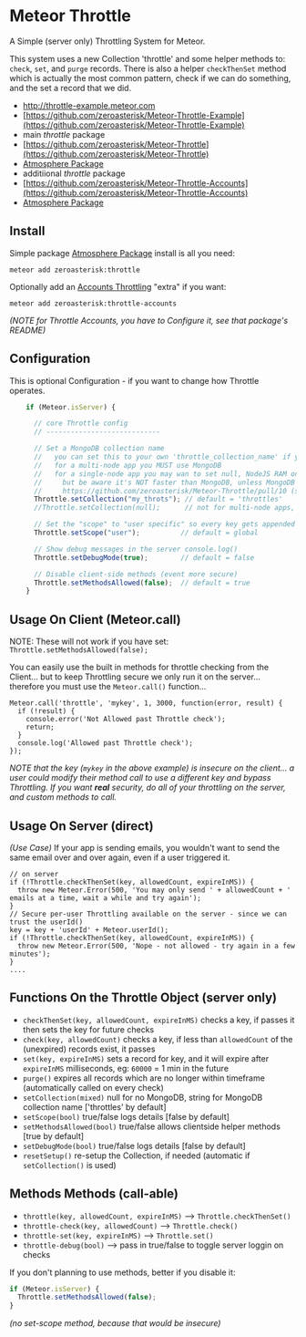 # Meteor Throttle

A Simple (server only) Throttling System for Meteor.

This system uses a new Collection 'throttle' and some helper methods to:
`check`, `set`, and `purge` records.  There is also a helper `checkThenSet`
method which is actually the most common pattern, check if we can do something,
and the set a record that we did.

* http://throttle-example.meteor.com
 * [https://github.com/zeroasterisk/Meteor-Throttle-Example](https://github.com/zeroasterisk/Meteor-Throttle-Example)
* main *throttle* package
 * [https://github.com/zeroasterisk/Meteor-Throttle](https://github.com/zeroasterisk/Meteor-Throttle)
 * [Atmosphere Package](https://atmospherejs.com/zeroasterisk/throttle)
* additiional *throttle* package
 * [https://github.com/zeroasterisk/Meteor-Throttle-Accounts](https://github.com/zeroasterisk/Meteor-Throttle-Accounts)
 * [Atmosphere Package](https://atmospherejs.com/zeroasterisk/throttle-accounts)

## Install

Simple package [Atmosphere Package](https://atmospherejs.com/zeroasterisk/throttle) install is all you need:

    meteor add zeroasterisk:throttle

Optionally add an [Accounts Throttling](https://atmospherejs.com/zeroasterisk/throttle-accounts) "extra" if you want:

    meteor add zeroasterisk:throttle-accounts

*(NOTE for Throttle Accounts, you have to Configure it, see that package's README)*

## Configuration

This is optional Configuration - if you want to change how Throttle operates.

```js
    if (Meteor.isServer) {

      // core Throttle config
      // ----------------------------

      // Set a MongoDB collection name
      //   you can set this to your own 'throttle_collection_name' if you need to
      //   for a multi-node app you MUST use MongoDB
      //   for a single-node app you may wan to set null, NodeJS RAM only (no MongoDB)
      //     but be aware it's NOT faster than MongoDB, unless MongoDB is bottlenecked
      //     https://github.com/zeroasterisk/Meteor-Throttle/pull/10 (see profiling, thanks @osv)
      Throttle.setCollection("my_throts"); // default = 'throttles'
      //Throttle.setCollection(null);      // not for multi-node apps, not faster in general

      // Set the "scope" to "user specific" so every key gets appended w/ userId
      Throttle.setScope("user");          // default = global

      // Show debug messages in the server console.log()
      Throttle.setDebugMode(true);        // default = false

      // Disable client-side methods (event more secure)
      Throttle.setMethodsAllowed(false);  // default = true
    }
```

## Usage On Client (Meteor.call)

NOTE: These will not work if you have set: `Throttle.setMethodsAllowed(false);`

You can easily use the built in methods for throttle checking from the
Client... but to keep Throttling secure we only run it on the server...
therefore you must use the `Meteor.call()` function...

    Meteor.call('throttle', 'mykey', 1, 3000, function(error, result) {
      if (!result) {
        console.error('Not Allowed past Throttle check');
        return;
      }
      console.log('Allowed past Throttle check');
    });

*NOTE that the key (`mykey` in the above example) is insecure on the client... a user could modify their method call to use a different key and bypass Throttling.  If you want **real** security, do all of your throttling on the server, and custom methods to call.*

## Usage On Server (direct)

_(Use Case)_ If your app is sending emails, you wouldn't want to send the same email over
and over again, even if a user triggered it.

    // on server
    if (!Throttle.checkThenSet(key, allowedCount, expireInMS)) {
      throw new Meteor.Error(500, 'You may only send ' + allowedCount + ' emails at a time, wait a while and try again');
    }
    // Secure per-user Throttling available on the server - since we can trust the userId()
    key = key + 'userId' + Meteor.userId();
    if (!Throttle.checkThenSet(key, allowedCount, expireInMS)) {
      throw new Meteor.Error(500, 'Nope - not allowed - try again in a few minutes');
    }
    ....


## Functions On the Throttle Object (server only)

* `checkThenSet(key, allowedCount, expireInMS)` checks a key, if passes it then sets the key for future checks
* `check(key, allowedCount)` checks a key, if less than `allowedCount` of the (unexpired) records exist, it passes
* `set(key, expireInMS)` sets a record for key, and it will expire after `expireInMS` milliseconds, eg: `60000` = 1 min in the future
* `purge()` expires all records which are no longer within timeframe (automatically called on every check)
* `setCollection(mixed)` null for no MongoDB, string for MongoDB collection name ['throttles' by default]
* `setScope(bool)` true/false logs details [false by default]
* `setMethodsAllowed(bool)` true/false allows clientside helper methods [true by default]
* `setDebugMode(bool)` true/false logs details [false by default]
* `resetSetup()` re-setup the Collection, if needed (automatic if `setCollection()` is used)


## Methods Methods (call-able)

* `throttle(key, allowedCount, expireInMS)` --> `Throttle.checkThenSet()`
* `throttle-check(key, allowedCount)` --> `Throttle.check()`
* `throttle-set(key, expireInMS)` --> `Throttle.set()`
* `throttle-debug(bool)` --> pass in true/false to toggle server loggin on checks

If you don't planning to use methods, better if you disable it:

```js
if (Meteor.isServer) {
  Throttle.setMethodsAllowed(false);
}
```

*(no set-scope method, because that would be insecure)*


